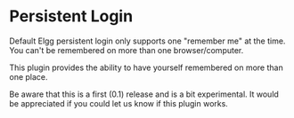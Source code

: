 Persistent Login
================
Default Elgg persistent login only supports one "remember me" at the time. You can't be remembered on more than one browser/computer.

This plugin provides the ability to have yourself remembered on more than one place.

Be aware that this is a first (0.1) release and is a bit experimental. It would be appreciated if you could let us know if this plugin works.
